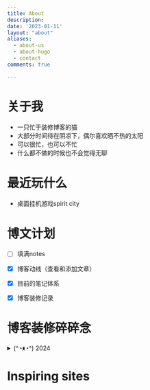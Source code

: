 ```yaml
---
title: About
description: 
date: '2023-01-11'
layout: "about"
aliases:
  - about-us
  - about-hugo
  - contact
comments: true

---
```


# 关于我

  - 一只忙于装修博客的猫
  - 大部分时间待在阴凉下，偶尔喜欢晒不热的太阳
  - 可以很忙，也可以不忙
  - 什么都不做的时候也不会觉得无聊

# 最近玩什么

  - 桌面挂机游戏spirit city


# 博文计划
 - [ ] 填满notes
 - [x] 博客动线（查看和添加文章）
 - [x] 目前的笔记体系
 - [x] 博客装修记录


# 博客装修碎碎念

<details>
  <summary>(^◔ᴥ◔^) 2024</summary>
  <ul>
    <li>装修博客和装修房子差不多，一样要考虑动线问题</li>
    <li>选静态站的时候没想太多，看到感觉别人用得很好了，就会想试试</li>
    <li>hugo感觉最麻烦的地方是内容、样式、结构都分开放在不同的文件夹里，这样就要找它们之间的对应</li>
    <li>虽然习惯了也还好，但习惯的过程不是很好</li>
    <li>装修的过程做了一些花里胡哨的贴图，最后都删掉了，字多的时候看到一眼其他的装饰还挺烦的</li>
    <li>现在这个状态不能叫简洁，只能叫空旷</li>
    <li>博客颜色是偏绿的蓝，开了护眼模式后偏绿会更明显</li>
    <li>有点想把代码区域的深色背景改成浅色，深色看多了还挺费眼睛的</li>
    <li>所以我的所有常用CLI都是浅色背景……到底为什么出场设置都是一抹黑</li>
    <li>还想进化一下折叠碎碎念的功能，现在折叠用的是&lt;details&gt;标签，要在markdown里的HTML里再写文字就显得非常……局促</li>
    <li>对页面的需求是，想要空，但又不能有空的感觉</li>
    <li>有些需求乍一看很矛盾，但仔细挖一挖还是能看到真正想做的东西</li>
    <li>虽然很多人都用了同一套博客主题，但一直活跃的博客随着时间的推移就会长出自己的风格，还挺神奇的</li>
    <li>疑惑怎么还没改变的时候，可以停下来刷新一下，可能卡在半路上了</li>
    <li>拿不到东西最好first check名称和格式有没有问题</li>
    
  </ul>
</details>

    

# Inspiring sites
